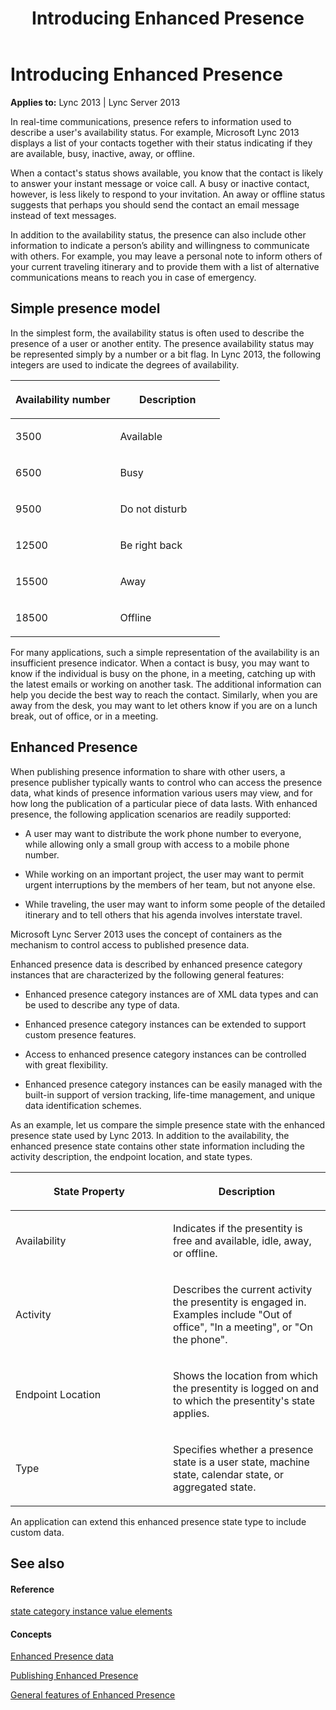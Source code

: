 ﻿---
title: Introducing Enhanced Presence
TOCTitle: Introducing Enhanced Presence
ms:assetid: 625a191d-12f0-4af7-bf9d-6d33710e919c
ms:mtpsurl: https://msdn.microsoft.com/en-us/library/Dn454618(v=office.15)
ms:contentKeyID: 57092867
ms.date: 07/24/2014
mtps_version: v=office.15
---

# Introducing Enhanced Presence


**Applies to:** Lync 2013 | Lync Server 2013

In real-time communications, presence refers to information used to describe a user's availability status. For example, Microsoft Lync 2013 displays a list of your contacts together with their status indicating if they are available, busy, inactive, away, or offline.

When a contact's status shows available, you know that the contact is likely to answer your instant message or voice call. A busy or inactive contact, however, is less likely to respond to your invitation. An away or offline status suggests that perhaps you should send the contact an email message instead of text messages.

In addition to the availability status, the presence can also include other information to indicate a person’s ability and willingness to communicate with others. For example, you may leave a personal note to inform others of your current traveling itinerary and to provide them with a list of alternative communications means to reach you in case of emergency.

## Simple presence model

In the simplest form, the availability status is often used to describe the presence of a user or another entity. The presence availability status may be represented simply by a number or a bit flag. In Lync 2013, the following integers are used to indicate the degrees of availability.

<table>
<colgroup>
<col style="width: 50%" />
<col style="width: 50%" />
</colgroup>
<thead>
<tr class="header">
<th><p>Availability number</p></th>
<th><p>Description</p></th>
</tr>
</thead>
<tbody>
<tr class="odd">
<td><p>3500</p></td>
<td><p>Available</p></td>
</tr>
<tr class="even">
<td><p>6500</p></td>
<td><p>Busy</p></td>
</tr>
<tr class="odd">
<td><p>9500</p></td>
<td><p>Do not disturb</p></td>
</tr>
<tr class="even">
<td><p>12500</p></td>
<td><p>Be right back</p></td>
</tr>
<tr class="odd">
<td><p>15500</p></td>
<td><p>Away</p></td>
</tr>
<tr class="even">
<td><p>18500</p></td>
<td><p>Offline</p></td>
</tr>
</tbody>
</table>


For many applications, such a simple representation of the availability is an insufficient presence indicator. When a contact is busy, you may want to know if the individual is busy on the phone, in a meeting, catching up with the latest emails or working on another task. The additional information can help you decide the best way to reach the contact. Similarly, when you are away from the desk, you may want to let others know if you are on a lunch break, out of office, or in a meeting.

## Enhanced Presence

When publishing presence information to share with other users, a presence publisher typically wants to control who can access the presence data, what kinds of presence information various users may view, and for how long the publication of a particular piece of data lasts. With enhanced presence, the following application scenarios are readily supported:

  - A user may want to distribute the work phone number to everyone, while allowing only a small group with access to a mobile phone number.

  - While working on an important project, the user may want to permit urgent interruptions by the members of her team, but not anyone else.

  - While traveling, the user may want to inform some people of the detailed itinerary and to tell others that his agenda involves interstate travel.

Microsoft Lync Server 2013 uses the concept of containers as the mechanism to control access to published presence data.

Enhanced presence data is described by enhanced presence category instances that are characterized by the following general features:

  - Enhanced presence category instances are of XML data types and can be used to describe any type of data.

  - Enhanced presence category instances can be extended to support custom presence features.

  - Access to enhanced presence category instances can be controlled with great flexibility.

  - Enhanced presence category instances can be easily managed with the built-in support of version tracking, life-time management, and unique data identification schemes.

As an example, let us compare the simple presence state with the enhanced presence state used by Lync 2013. In addition to the availability, the enhanced presence state contains other state information including the activity description, the endpoint location, and state types.

<table>
<colgroup>
<col style="width: 50%" />
<col style="width: 50%" />
</colgroup>
<thead>
<tr class="header">
<th><p>State Property</p></th>
<th><p>Description</p></th>
</tr>
</thead>
<tbody>
<tr class="odd">
<td><p>Availability</p></td>
<td><p>Indicates if the presentity is free and available, idle, away, or offline.</p></td>
</tr>
<tr class="even">
<td><p>Activity</p></td>
<td><p>Describes the current activity the presentity is engaged in. Examples include &quot;Out of office&quot;, &quot;In a meeting&quot;, or &quot;On the phone&quot;.</p></td>
</tr>
<tr class="odd">
<td><p>Endpoint Location</p></td>
<td><p>Shows the location from which the presentity is logged on and to which the presentity's state applies.</p></td>
</tr>
<tr class="even">
<td><p>Type</p></td>
<td><p>Specifies whether a presence state is a user state, machine state, calendar state, or aggregated state.</p></td>
</tr>
</tbody>
</table>


An application can extend this enhanced presence state type to include custom data.

## See also

#### Reference

[state category instance value elements](state-category-instance-value-elements.md)

#### Concepts

[Enhanced Presence data](enhanced-presence-data.md)

[Publishing Enhanced Presence](publishing-enhanced-presence.md)

[General features of Enhanced Presence](general-features-of-enhanced-presence.md)

